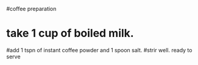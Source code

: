 #coffee preparation
# take 1 cup of boiled milk.
#add 1 tspn of instant coffee powder and 1 spoon salt.
#strir well. ready to serve
